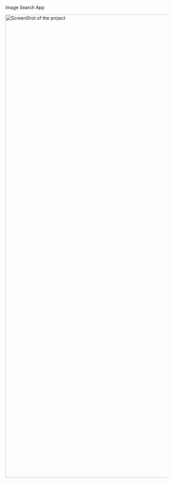 Image Search App

<img width="1440" alt="ScreenShot of the project" src="https://user-images.githubusercontent.com/37528368/192199260-21da970e-9536-4eb4-8e50-74ec52eca93f.png">
